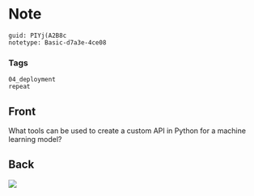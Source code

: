 # Note
```
guid: PIYj(A2B8c
notetype: Basic-d7a3e-4ce08
```

### Tags
```
04_deployment
repeat
```

## Front
What tools can be used to create a custom API in Python for a machine learning model?

## Back
<img src="paste-9dd983cc73401ff539b2678b2964bbcc1aefbafb.jpg">
